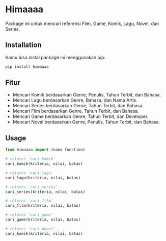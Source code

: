 # Himaaaa

Package ini untuk mencari referensi Film, Game, Komik, Lagu, Novel, dan Series.

## Installation

Kamu bisa instal package ini menggunakan pip:

```bash
pip install himaaaa
```
## Fitur
- Mencari Komik berdasarkan Genre, Penulis, Tahun Terbit, dan Bahasa.
- Mencari Lagu berdasarkan Genre, Bahasa, dan Nama Artis.
- Mencari Series berdasarkan Genre, Tahun Terbit, dan Bahasa.
- Mencari Film berdasarkan Genre, Tahun Terbit, dan Bahasa.
- Mencari Game berdasarkan Genre, Tahun Terbit, dan Developer.
- Mencari Novel berdasarkan Genre, Penulis, Tahun Terbit, dan Bahasa.

## Usage

```python
from himaaaa import (nama function)

# returns 'cari_komik'
cari_komik(kriteria, nilai, batas)

# returns 'cari_lagu'
cari_lagu(kriteria, nilai, batas)

# returns 'cari_series'
cari_series(kriteria, nilai, batas)

# returns 'cari_film'
cari_film(kriteria, nilai, batas)

# returns 'cari_game'
cari_game(kriteria, nilai, batas)

# returns 'cari_novel'
cari_komik(kriteria, nilai, batas)
```
